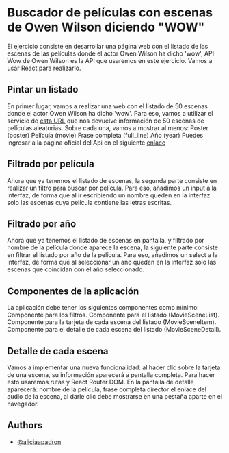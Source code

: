 # Buscador de películas con escenas de Owen Wilson diciendo "WOW"

El ejercicio consiste en desarrollar una página web con el listado de las escenas de las películas donde el
actor Owen Wilson ha dicho 'wow', API Wow de Owen Wilson es la API que usaremos en este ejercicio.
Vamos a usar React para realizarlo.

## Pintar un listado

En primer lugar, vamos a realizar una web con el listado de 50 escenas donde el actor Owen Wilson ha
dicho 'wow'.
Para eso, vamos a utilizar el servicio de [esta URL](https://owen-wilson-wow-api.herokuapp.com/wows/random?results=50) que nos devuelve información de 50 escenas de películas aleatorias. Sobre cada una, vamos a
mostrar al menos:
Poster (poster)
Película (movie)
Frase completa (full_line)
Año (year)
Puedes ingresar a la página oficial del Api en el siguiente [enlace](https://owen-wilson-wow-api.herokuapp.com/)

## Filtrado por película

Ahora que ya tenemos el listado de escenas, la segunda parte consiste en realizar un filtro para buscar por
película. Para eso, añadimos un input a la interfaz, de forma que al ir escribiendo un nombre queden en la
interfaz solo las escenas cuya película contiene las letras escritas.

## Filtrado por año

Ahora que ya tenemos el listado de escenas en pantalla, y filtrado por nombre de la película donde aparece
la escena, la siguiente parte consiste en filtrar el listado por año de la película. Para eso, añadimos un
select a la interfaz, de forma que al seleccionar un año queden en la interfaz solo las escenas que
coincidan con el año seleccionado.

## Componentes de la aplicación

La aplicación debe tener los siguientes componentes como mínimo:
Componente para los filtros.
Componente para el listado (MovieSceneList).
Componente para la tarjeta de cada escena del listado (MovieSceneItem).
Componente para el detalle de cada escena del listado (MovieSceneDetail).

## Detalle de cada escena

Vamos a implementar una nueva funcionalidad: al hacer clic sobre la tarjeta de una escena, su información
aparecerá a pantalla completa. Para hacer esto usaremos rutas y React Router DOM. En la pantalla de
detalle aparecerá:
nombre de la película,
frase completa
director
el enlace del audio de la escena, al darle clic debe mostrarse en una pestaña aparte en el navegador.

## Authors

- [@aliciaapadron](https://github.com/aliciaapadron)
